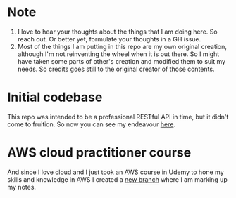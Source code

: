 # Note

1. I love to hear your thoughts about the things that I am doing here. So reach out. Or better yet, formulate your thoughts in a GH issue.
2. Most of the things I am putting in this repo are my own original creation, although I'm not reinventing the wheel when it is out there. So I might have taken some parts of other's creation and modified them to suit my needs. So credits goes still to the original creator of those contents.

# Initial codebase

This repo was intended to be a professional RESTful API in time, but it didn't come to fruition. So now you can see my endeavour [here](https://github.com/kasir-barati/paas-system/tree/initial-branch).

# AWS cloud practitioner course

And since I love cloud and I just took an AWS course in Udemy to hone my skills and knowledge in AWS I created a [new branch](https://github.com/kasir-barati/paas-system/tree/cloud-practitioner) where I am marking up my notes.

